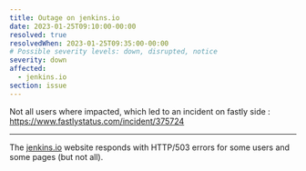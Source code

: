 ```yaml
---
title: Outage on jenkins.io
date: 2023-01-25T09:10:00-00:00
resolved: true
resolvedWhen: 2023-01-25T09:35:00-00:00
# Possible severity levels: down, disrupted, notice
severity: down
affected:
  - jenkins.io
section: issue
---
```

Not all users where impacted, which led to an incident on fastly side : https://www.fastlystatus.com/incident/375724

----

The [jenkins.io](https://www.jenkins.io/doc/developer/security/scan/) website responds with HTTP/503 errors for some users and some pages (but not all).
